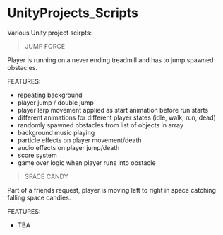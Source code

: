 # UnityProjects_Scripts
Various Unity project scirpts:


> JUMP FORCE 

Player is running on a never ending treadmill and has to jump spawned obstacles.

FEATURES:
- repeating background
- player jump / double jump
- player lerp movement applied as start animation before run starts
- different animations for different player states (idle, walk, run, dead)
- randomly spawned obstacles from list of objects in array 
- background music playing 
- particle effects on player movement/death
- audio effects on player jump/death
- score system
- game over logic when player runs into obstacle



> SPACE CANDY

Part of a friends request, player is moving left to right in space catching falling space candies.

FEATURES:
- TBA
